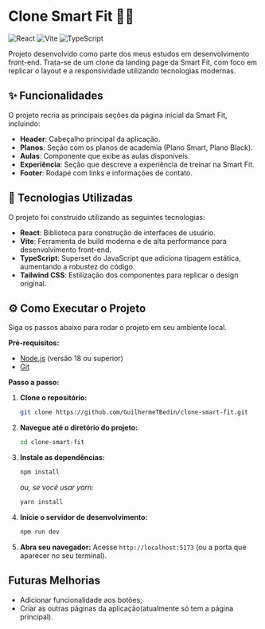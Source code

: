 # Clone Smart Fit 🏋️‍♂️

![React](https://img.shields.io/badge/react-%2320232a.svg?style=for-the-badge&logo=react&logoColor=%2361DAFB)
![Vite](https://img.shields.io/badge/vite-%23646CFF.svg?style=for-the-badge&logo=vite&logoColor=white)
![TypeScript](https://img.shields.io/badge/typescript-%23007ACC.svg?style=for-the-badge&logo=typescript&logoColor=white)

Projeto desenvolvido como parte dos meus estudos em desenvolvimento front-end. Trata-se de um clone da landing page da Smart Fit, com foco em replicar o layout e a responsividade utilizando tecnologias modernas.

## ✨ Funcionalidades

O projeto recria as principais seções da página inicial da Smart Fit, incluindo:

- **Header**: Cabeçalho principal da aplicação.
- **Planos**: Seção com os planos de academia (Plano Smart, Plano Black).
- **Aulas**: Componente que exibe as aulas disponíveis.
- **Experiência**: Seção que descreve a experiência de treinar na Smart Fit.
- **Footer**: Rodapé com links e informações de contato.

## 🚀 Tecnologias Utilizadas

O projeto foi construído utilizando as seguintes tecnologias:

- **React**: Biblioteca para construção de interfaces de usuário.
- **Vite**: Ferramenta de build moderna e de alta performance para desenvolvimento front-end.
- **TypeScript**: Superset do JavaScript que adiciona tipagem estática, aumentando a robustez do código.
- **Tailwind CSS**: Estilização dos componentes para replicar o design original.

## ⚙️ Como Executar o Projeto

Siga os passos abaixo para rodar o projeto em seu ambiente local.

**Pré-requisitos:**

- [Node.js](https://nodejs.org/en/) (versão 18 ou superior)
- [Git](https://git-scm.com/)

**Passo a passo:**

1. **Clone o repositório:**

   ```bash
   git clone https://github.com/GuilhermeTBedin/clone-smart-fit.git
   ```

2. **Navegue até o diretório do projeto:**

   ```bash
   cd clone-smart-fit
   ```

3. **Instale as dependências:**

   ```bash
   npm install
   ```

   _ou, se você usar yarn:_

   ```bash
   yarn install
   ```

4. **Inicie o servidor de desenvolvimento:**

   ```bash
   npm run dev
   ```

5. **Abra seu navegador:**
   Acesse `http://localhost:5173` (ou a porta que aparecer no seu terminal).

## Futuras Melhorias

- Adicionar funcionalidade aos botões;
- Criar as outras páginas da aplicação(atualmente só tem a página principal).
